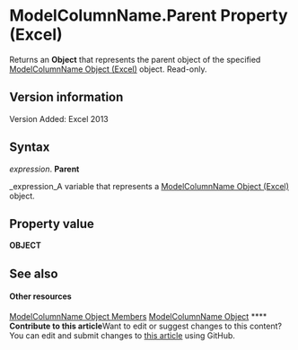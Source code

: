 
# ModelColumnName.Parent Property (Excel)

Returns an  **Object** that represents the parent object of the specified [ModelColumnName Object (Excel)](63a5eefe-b54d-0075-c116-8a752c881834.md) object. Read-only.


## Version information

Version Added: Excel 2013 


## Syntax

 _expression_. **Parent**

 _expression_A variable that represents a  [ModelColumnName Object (Excel)](63a5eefe-b54d-0075-c116-8a752c881834.md) object.


## Property value

 **OBJECT**


## See also


#### Other resources


 [ModelColumnName Object Members](b27889a8-4ed3-d060-7e29-83cbd58a6124.md)
 [ModelColumnName Object](63a5eefe-b54d-0075-c116-8a752c881834.md)
****   **Contribute to this article**Want to edit or suggest changes to this content? You can edit and submit changes to  [this article](https://github.com/jhershey00/VBA_Excel_Test/OpenXMLCon/articles/344706b0-b9de-1cc2-ecc4-7201e4caa54e.md) using GitHub.

